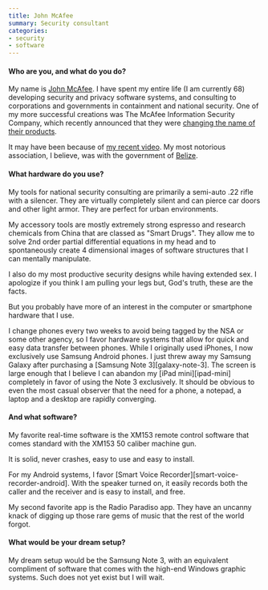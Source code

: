 ```yaml
---
title: John McAfee
summary: Security consultant
categories:
- security
- software
---
```


#### Who are you, and what do you do?

My name is [John McAfee](http://www.whoismcafee.com/ "John's website."). I have spent my entire life (I am currently 68) developing security and privacy software systems, and consulting to corporations and governments in containment and national security. One of my more successful creations was The McAfee Information Security Company, which recently announced that they were [changing the name of their products](http://www.webpronews.com/intel-ditches-mcafee-brand-john-mcafee-gives-thanks-2014-01 "An article about the McAfee company name change.").

It may have been because of [my recent video](http://www.youtube.com/watch?v=bKgf5PaBzyg "John's video about uninstalling McAfee software (NSFW)."). My most notorious association, I believe, was with the government of [Belize](http://www.youtube.com/watch?v=Xkohjn-NHG4 "John's Belize video.").

#### What hardware do you use?

My tools for national security consulting are primarily a semi-auto .22 rifle with a silencer. They are virtually completely silent and can pierce car doors and other light armor. They are perfect for urban environments.

My accessory tools are mostly extremely strong espresso and research chemicals from China that are classed as "Smart Drugs". They allow me to solve 2nd order partial differential equations in my head and to spontaneously create 4 dimensional images of software structures that I can mentally manipulate. 

I also do my most productive security designs while having extended sex. I apologize if you think I am pulling your legs but, God's truth, these are the facts.

But you probably have more of an interest in the computer or smartphone hardware that I use.

I change phones every two weeks to avoid being tagged by the NSA or some other agency, so I favor hardware systems that allow for quick and easy data transfer between phones. While I originally used iPhones, I now exclusively use Samsung Android phones. I just threw away my Samsung Galaxy after purchasing a [Samsung Note 3][galaxy-note-3]. The screen is large enough that I believe I can abandon my [iPad mini][ipad-mini] completely in favor of using the Note 3 exclusively. It should be obvious to even the most casual observer that the need for a phone, a notepad, a laptop and a desktop are rapidly converging.

#### And what software?

My favorite real-time software is the XM153 remote control software that comes standard with the XM153 50 caliber machine gun.

It is solid, never crashes, easy to use and easy to install.

For my Android systems, I favor [Smart Voice Recorder][smart-voice-recorder-android]. With the speaker turned on, it easily records both the caller and the receiver and is easy to install, and free.

My second favorite app is the Radio Paradiso app. They have an uncanny knack of digging up those rare gems of music that the rest of the world forgot.

#### What would be your dream setup?

My dream setup would be the Samsung Note 3, with an equivalent compliment of software that comes with the high-end Windows graphic systems. Such does not yet exist but I will wait.